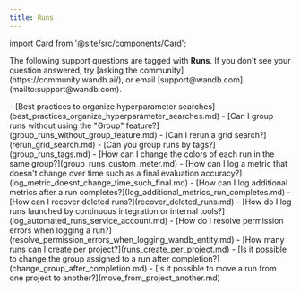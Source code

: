 ```yaml
---
title: Runs 
---
```

import Card from '@site/src/components/Card';

<Card className="card-light-gray">
  <p>The following support questions are tagged with <b>Runs</b>. If you don't see 
your question answered, try [asking the community](https://community.wandb.ai/), 
or email [support@wandb.com](mailto:support@wandb.com).</p>
</Card>
- [Best practices to organize hyperparameter searches](best_practices_organize_hyperparameter_searches.md)
- [Can I group runs without using the "Group" feature?](group_runs_without_group_feature.md)
- [Can I rerun a grid search?](rerun_grid_search.md)
- [Can you group runs by tags?](group_runs_tags.md)
- [How can I change the colors of each run in the same group?](group_runs_custom_meter.md)
- [How can I log a metric that doesn't change over time such as a final evaluation accuracy?](log_metric_doesnt_change_time_such_final.md)
- [How can I log additional metrics after a run completes?](log_additional_metrics_run_completes.md)
- [How can I recover deleted runs?](recover_deleted_runs.md)
- [How do I log runs launched by continuous integration or internal tools?](log_automated_runs_service_account.md)
- [How do I resolve permission errors when logging a run?](resolve_permission_errors_when_logging_wandb_entity.md)
- [How many runs can I create per project?](runs_create_per_project.md)
- [Is it possible to change the group assigned to a run after completion?](change_group_after_completion.md)
- [Is it possible to move a run from one project to another?](move_from_project_another.md)
